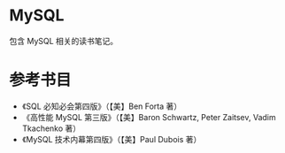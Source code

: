 # MySQL

包含 MySQL 相关的读书笔记。

# 参考书目

- 《SQL 必知必会第四版》（【美】Ben Forta 著）
- 《高性能 MySQL 第三版》（【美】Baron Schwartz, Peter Zaitsev, Vadim Tkachenko 著）
- 《MySQL 技术内幕第四版》（【美】Paul Dubois 著）

